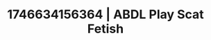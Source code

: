 ---
categories:
- AI-generated
- Morning seduction
- Dirty whispers
- Candlelit scenes
- Pleasure mapping
- ASMR
- Curvy bodies
- Cosplay
image: /assets/images/1746634156364.jpg
layout: post
seo:
  description: Featured content with artistic ABDL Play, Scat Fetish. HD images available.
  keywords: ABDL Play, Scat Fetish
  og_image: /assets/images/1746634156364.jpg
  schema_type: VisualArtwork
tags:
- '#1746634156364'
- Scat Fetish
- ABDL Play
title: 1746634156364 | ABDL Play Scat Fetish
---